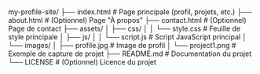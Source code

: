 #
my-profile-site/
├── index.html              # Page principale (profil, projets, etc.)
├── about.html              # (Optionnel) Page "À propos"
├── contact.html            # (Optionnel) Page de contact
├── assets/
│   ├── css/
│   │   └── style.css       # Feuille de style principale
│   ├── js/
│   │   └── script.js       # Script JavaScript principal
│   └── images/
│       ├── profile.jpg     # Image de profil
│       └── project1.png    # Exemple de capture de projet
├── README.md               # Documentation du projet
└── LICENSE                 # (Optionnel) Licence du projet
